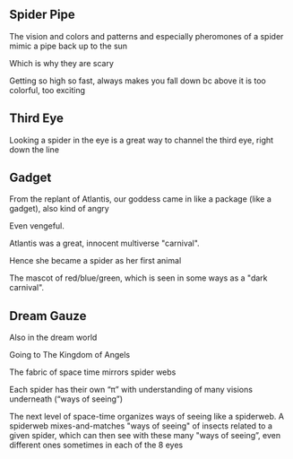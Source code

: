 ## Spider Pipe

The vision and colors and patterns and especially pheromones of a spider mimic a pipe back up to the sun 

Which is why they are scary 

Getting so high so fast, always makes you fall down bc above it is too colorful, too exciting

## Third Eye

Looking a spider in the eye is a great way to channel the third eye, right down the line 

## Gadget

From the replant of Atlantis, our goddess came in like a package (like a gadget), also kind of angry 

Even vengeful. 

Atlantis was a great, innocent multiverse "carnival".

Hence she became a spider as her first animal 

The mascot of red/blue/green, which is seen in some ways as a "dark carnival".

## Dream Gauze

Also in the dream world

Going to The Kingdom of Angels

The fabric of space time mirrors spider webs

Each spider has their own “π” with understanding of many visions underneath (“ways of seeing”) 

The next level of space-time organizes ways of seeing like a spiderweb. A spiderweb mixes-and-matches "ways of seeing" of insects related to a given spider, which can then see with these many "ways of seeing”, even different ones sometimes in each of the 8 eyes